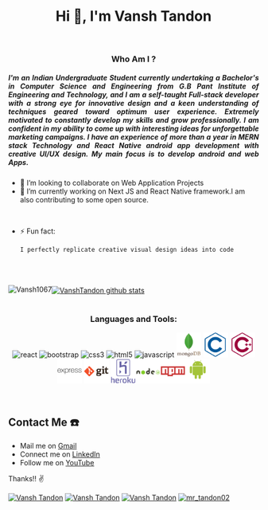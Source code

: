 <h1 align="center">Hi 👋, I'm Vansh Tandon</h1>

<br />

<h3 align="center">Who Am I ?</h3>

<h5 align="justify" >I'm an Indian Undergraduate Student currently undertaking a Bachelor's in Computer Science and Engineering from G.B Pant Institute of Engineering and Technology, and I am a self-taught Full-stack developer with a strong eye for innovative design and a keen understanding of techniques geared toward optimum user experience. Extremely motivated to constantly develop my skills and grow professionally. I am confident in my ability to come up with interesting ideas for unforgettable marketing campaigns. I have an experience of more than a year in MERN stack Technology and React Native android app development with creative UI/UX design. My main focus is to develop android and web Apps.</h5>

- 👯 I’m looking to collaborate on Web Application Projects
- 🔭 I’m currently working on Next JS and React Native framework.I am also contributing to some open source.


<br/>


- ⚡ Fun fact:
  ```
  I perfectly replicate creative visual design ideas into code
  
  
  ```
<br/>
<br/>
<a href=https://github-readme-stats.vercel.app">
  <img align="left" src="https://github-readme-stats.vercel.app/api/top-langs/?username=Vansh1067&layout=compact" alt="Vansh1067" />
 </a>


<a href="https://github.com/Vansh1067/github-readme-stats">
  <img align="center" src="https://github-readme-stats.vercel.app/api?username=Vansh1067&show_icons=true&theme=radical&count_private=true" alt="VanshTandon github stats" />
</a>
<br />
<br />


<h3 align="center">Languages and Tools:</h3>


<p align="center" margin="5px"><img src="https://devicons.github.io/devicon/devicon.git/icons/react/react-original-wordmark.svg" alt="react" width="50" height="50"/> <img src="https://devicons.github.io/devicon/devicon.git/icons/bootstrap/bootstrap-plain.svg" alt="bootstrap" width="50" height="50"/> <img src="https://devicons.github.io/devicon/devicon.git/icons/css3/css3-original-wordmark.svg" alt="css3" width="50" height="50"/> <img src="https://devicons.github.io/devicon/devicon.git/icons/html5/html5-original-wordmark.svg" alt="html5" width="50" height="50"/> <img src="https://devicons.github.io/devicon/devicon.git/icons/javascript/javascript-original.svg" alt="javascript" width="50" height="50"/> <img src="https://github.com/devicons/devicon/blob/master/icons/mongodb/mongodb-original-wordmark.svg" alt="mongodb" width="50" height="50"/> <img src="https://github.com/devicons/devicon/blob/master/icons/c/c-line.svg" alt="C" width="50" height="50"/>
 <img src="https://github.com/devicons/devicon/blob/master/icons/cplusplus/cplusplus-line.svg" alt="C++" width="50" height="50"/>
 <img src="https://github.com/devicons/devicon/blob/master/icons/express/express-original-wordmark.svg" alt="Express" width="50" height="50"/>
 <img src="https://github.com/devicons/devicon/blob/master/icons/git/git-original-wordmark.svg" alt="git" width="50" height="50"/> <img src="https://github.com/devicons/devicon/blob/master/icons/heroku/heroku-original-wordmark.svg" alt="Heroku" width="50" height="50"/><img src="https://github.com/devicons/devicon/blob/master/icons/nodejs/nodejs-original-wordmark.svg" alt="nodejs" width="50" height="50"/><img src="https://github.com/devicons/devicon/blob/master/icons/npm/npm-original-wordmark.svg" alt="npm" width="50" height="50"/><img src="https://github.com/devicons/devicon/blob/master/icons/android/android-original-wordmark.svg" alt="Android" width="50" height="50"/>
</p>


<br />      


## Contact Me ☎️

* Mail me on [Gmail](vanshtandon1067@gmail.com) 
* Connect me on [LinkedIn](https://www.linkedin.com/in/vanshTandon1067/)
* Follow me on  [YouTube](https://www.youtube.com/channel/UCC0Vf158n0Ir6FNz6cMPglA)

Thanks!! ✌️


<a href="https://www.linkedin.com/in/vanshTandon1067/" target="blank"><img align="center" src="https://cdn.jsdelivr.net/npm/simple-icons@3.0.1/icons/linkedin.svg" alt="Vansh Tandon" height="30" width="30" /></a>
<a href="https://stackoverflow.com/users/14267268/vansh-tandon" target="blank"><img align="center" src="https://cdn.jsdelivr.net/npm/simple-icons@3.0.1/icons/stackoverflow.svg" alt="Vansh Tandon" height="30" width="30" /></a>
<a href="https://www.facebook.com/vansh.tandon.56" target="blank"><img align="center" src="https://cdn.jsdelivr.net/npm/simple-icons@3.0.1/icons/facebook.svg" alt="Vansh Tandon" height="30" width="30" /></a>
<a href="https://www.instagram.com/hack_script/" target="blank"><img align="center" src="https://cdn.jsdelivr.net/npm/simple-icons@3.0.1/icons/instagram.svg" alt="mr_tandon02" height="30" width="30" /></a>



 

